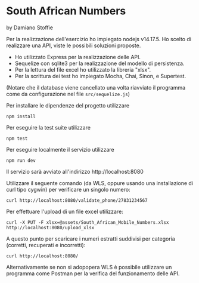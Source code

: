 # South African Numbers
by Damiano Stoffie

Per la realizzazione dell'esercizio ho impiegato nodejs v14.17.5. Ho scelto di realizzare una API, viste le possibili soluzioni proposte.

- Ho utilizzato Express per la realizzazione delle API.
- Sequelize con sqlite3 per la realizzazione del modello di persistenza.
- Per la lettura del file excel ho utilizzato la libreria "xlsx".
- Per la scrittura dei test ho impiegato Mocha, Chai, Sinon, e Supertest.

(Notare che il database viene cancellato una volta riavviato il programma come da configurazione nel file `src/sequelize.js`)

Per installare le dipendenze del progetto utilizzare
```
npm install
```
Per eseguire la test suite utilizzare
```
npm test
```
Per eseguire localmente il servizio utilizzare
```
npm run dev
```
Il servizio sarà avviato all'indirizzo http://localhost:8080

Utilizzare il seguente comando (da WLS, oppure usando una installazione di curl tipo cygwin) per verificare un singolo numero:
```
curl http://localhost:8080/validate_phone/27831234567
```
Per effettuare l'upload di un file excel utilizzare:
```
curl -X PUT -F xlsx=@assets/South_African_Mobile_Numbers.xlsx http://localhost:8080/upload_xlsx
```
A questo punto per scaricare i numeri estratti suddivisi per categoria (corretti, recuperati e incorretti):
```
curl http://localhost:8080/
```
Alternativamente se non si adopopera WLS è possibile utilizzare un programma come Postman per la verifica del funzionamento delle API.